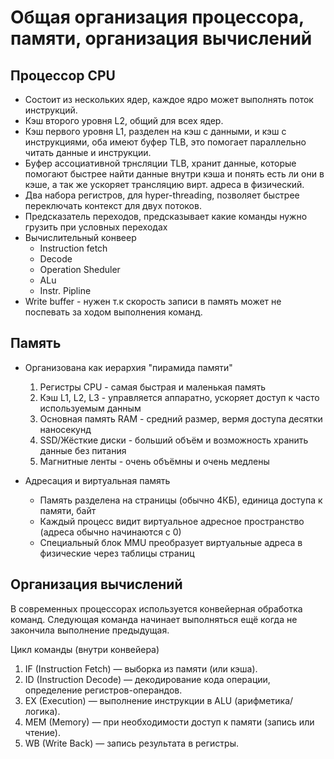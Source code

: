 # Общая организация процессора, памяти, организация вычислений

## Процессор CPU
* Состоит из нескольких ядер, каждое ядро может выполнять поток инструкций.
* Кэш второго уровня L2, общий для всех ядер.
* Кэш первого уровня L1, разделен на кэш с данными, и кэш с инструкциями, оба имеют буфер TLB, это помогает параллельно читать данные и инструкции.
* Буфер ассоциативной трнсляции TLB, хранит данные, которые помогают быстрее найти данные внутри кэша и понять есть ли они в кэше, а так же ускоряет трансляцию вирт. адреса в физический.
* Два набора регистров, для hyper-threading, позволяет быстрее переключать контекст для двух потоков.
* Предсказатель переходов, предсказывает какие команды нужно грузить при условных переходах
* Вычислительный конвеер
    * Instruction fetch
    * Decode 
    * Operation Sheduler 
    * ALu
    * Instr. Pipline
* Write buffer - нужен т.к скорость записи в память может не поспевать за ходом выполнения команд.

## Память

* Организована как иерархия "пирамида памяти"
    1. Регистры CPU - самая быстрая и маленькая память
    2. Кэш L1, L2, L3 - управляется аппаратно, ускоряет доступ к часто используемым данным
    3. Основная память RAM - средний размер, вермя доступа десятки наносекунд
    4. SSD/Жёсткие диски - больший объём и возможность хранить данные без питания
    5. Магнитные ленты - очень объёмны и очень медлены

* Адресация и виртуальная память
    * Память разделена на страницы (обычно 4КБ), единица доступа к памяти, байт
    * Каждый процесс видит виртуальное адресное пространство (адреса обычно начинаются с 0)
    * Специальный блок MMU преобразует виртуальные адреса в физические через таблицы страниц


## Организация вычислений

В современных процессорах используется конвейерная обработка команд. Следующая команда начинает выполняться ещё когда не закончила выполнение предыдущая.

Цикл команды (внутри конвейера)

1. IF (Instruction Fetch) — выборка из памяти (или кэша).
2. ID (Instruction Decode) — декодирование кода операции, определение регистров-операндов.
3. EX (Execution) — выполнение инструкции в ALU (арифметика/логика).
3. MEM (Memory) — при необходимости доступ к памяти (запись или чтение).
4. WB (Write Back) — запись результата в регистры.